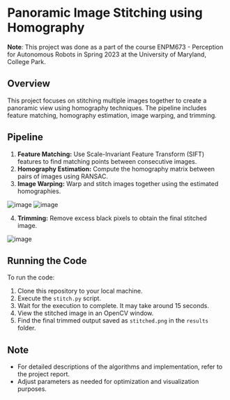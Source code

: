 # Panoramic Image Stitching using Homography

**Note**: This project was done as a part of the course ENPM673 - Perception for Autonomous Robots in Spring 2023 at the University of Maryland, College Park.

## Overview
This project focuses on stitching multiple images together to create a panoramic view using homography techniques. The pipeline includes feature matching, homography estimation, image warping, and trimming.

## Pipeline
1. **Feature Matching:** Use Scale-Invariant Feature Transform (SIFT) features to find matching points between consecutive images.
2. **Homography Estimation:** Compute the homography matrix between pairs of images using RANSAC.
3. **Image Warping:** Warp and stitch images together using the estimated homographies.

![image](https://github.com/Shyam-pi/Panoramic-Image-Stitching-using-Homography/assets/57116285/0deb742e-e47d-48fc-9ac6-5c9ccaf2cfba) ![image](https://github.com/Shyam-pi/Panoramic-Image-Stitching-using-Homography/assets/57116285/152bd882-68c5-42c2-9170-4620ee314771)

4. **Trimming:** Remove excess black pixels to obtain the final stitched image.

![image](https://github.com/Shyam-pi/Panoramic-Image-Stitching-using-Homography/assets/57116285/9b383759-2612-45ff-bbba-aac7c80ea753)

## Running the Code
To run the code:
1. Clone this repository to your local machine.
2. Execute the `stitch.py` script.
3. Wait for the execution to complete. It may take around 15 seconds.
4. View the stitched image in an OpenCV window.
5. Find the final trimmed output saved as `stitched.png` in the `results` folder.

## Note
- For detailed descriptions of the algorithms and implementation, refer to the project report.
- Adjust parameters as needed for optimization and visualization purposes.
